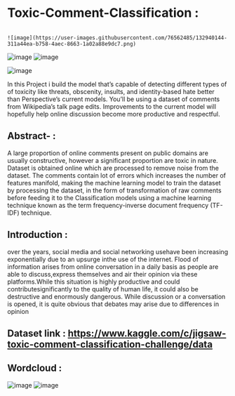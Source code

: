 # Toxic-Comment-Classification :

                                                                                   ![image](https://user-images.githubusercontent.com/76562485/132940144-311a44ea-b758-4aec-8663-1a02a88e9dc7.png)

![image](https://user-images.githubusercontent.com/76562485/132939987-36dab999-1e7e-4d36-840a-e6c67921a0ab.png)                          ![image](https://user-images.githubusercontent.com/76562485/132940096-e6b3240f-caa6-4e9a-8c0a-8c77ecd89edf.png)

![image](https://user-images.githubusercontent.com/76562485/132940122-05c2ed3e-cc91-40e7-bf78-af2de54cf6e6.png)


 In this Project i build the model that’s capable of detecting different types of of toxicity like threats, obscenity, insults, and identity-based hate better than Perspective’s current models. You’ll be using a dataset of comments from Wikipedia’s talk page edits. Improvements to the current model will hopefully help online discussion become more productive and respectful.
## Abstract- :
A large proportion of online comments present on public domains are usually constructive, however a significant proportion are toxic in nature. Dataset is obtained online which
are processed to remove noise from the dataset. The comments contain lot of errors which increases the number of features manifold, making the machine learning model to train the
dataset by processing the dataset, in the form of transformation of raw comments before feeding it to the Classification models using a machine learning technique known as the term frequency-inverse document frequency (TF-IDF) technique. 
## Introduction :
over the years, social media and social networking usehave been increasing exponentially due to an upsurge inthe use of the internet. Flood of information arises from online
conversation in a daily basis as people are able to discuss,express themselves and air their opinion via these platforms.While this situation is highly productive and could contributesignificantly to the quality of human life, it could also be destructive and enormously dangerous. While discussion or a conversation is opened, it is quite obvious that debates may arise due to differences in opinion
## Dataset link : https://www.kaggle.com/c/jigsaw-toxic-comment-classification-challenge/data                      
## Wordcloud :
![image](https://user-images.githubusercontent.com/76562485/132939931-3e042369-b495-4733-8a13-4654a920adcd.png)                       ![image](https://user-images.githubusercontent.com/76562485/132939941-d11988b0-79a9-467e-bd24-cb026b3dd4a5.png)

